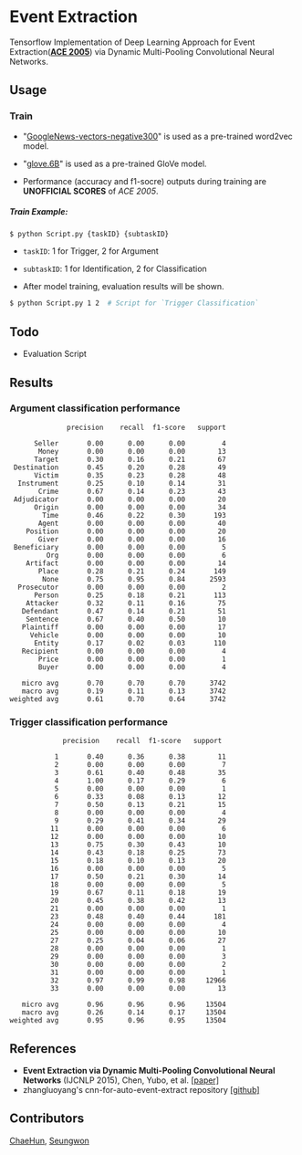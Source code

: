 # Event Extraction

Tensorflow Implementation of Deep Learning Approach for  Event Extraction([**ACE 2005**](https://catalog.ldc.upenn.edu/LDC2006T06)) via Dynamic Multi-Pooling Convolutional Neural Networks.

## Usage

### Train

* "[GoogleNews-vectors-negative300](https://code.google.com/archive/p/word2vec/)" is used as a pre-trained word2vec model.

* "[glove.6B](https://nlp.stanford.edu/projects/glove/)" is used as a pre-trained GloVe model.

* Performance (accuracy and f1-socre) outputs during training are **UNOFFICIAL SCORES** of *ACE 2005*. 

##### Train Example:
```bash
$ python Script.py {taskID} {subtaskID}
```
* `taskID`: 1 for Trigger, 2 for Argument

* `subtaskID`: 1 for Identification, 2 for Classification

* After model training, evaluation results will be shown.

```bash
$ python Script.py 1 2  # Script for `Trigger Classification`
```

## Todo 

- Evaluation Script

## Results

### Argument classification performance
```
              precision    recall  f1-score   support

      Seller       0.00      0.00      0.00         4
       Money       0.00      0.00      0.00        13
      Target       0.30      0.16      0.21        67
 Destination       0.45      0.20      0.28        49
      Victim       0.35      0.23      0.28        48
  Instrument       0.25      0.10      0.14        31
       Crime       0.67      0.14      0.23        43
 Adjudicator       0.00      0.00      0.00        20
      Origin       0.00      0.00      0.00        34
        Time       0.46      0.22      0.30       193
       Agent       0.00      0.00      0.00        40
    Position       0.00      0.00      0.00        20
       Giver       0.00      0.00      0.00        16
 Beneficiary       0.00      0.00      0.00         5
         Org       0.00      0.00      0.00         6
    Artifact       0.00      0.00      0.00        14
       Place       0.28      0.21      0.24       149
        None       0.75      0.95      0.84      2593
  Prosecutor       0.00      0.00      0.00         2
      Person       0.25      0.18      0.21       113
    Attacker       0.32      0.11      0.16        75
   Defendant       0.47      0.14      0.21        51
    Sentence       0.67      0.40      0.50        10
   Plaintiff       0.00      0.00      0.00        17
     Vehicle       0.00      0.00      0.00        10
      Entity       0.17      0.02      0.03       110
   Recipient       0.00      0.00      0.00         4
       Price       0.00      0.00      0.00         1
       Buyer       0.00      0.00      0.00         4

   micro avg       0.70      0.70      0.70      3742
   macro avg       0.19      0.11      0.13      3742
weighted avg       0.61      0.70      0.64      3742
```

### Trigger classification performance

```
             precision    recall  f1-score   support

           1       0.40      0.36      0.38        11
           2       0.00      0.00      0.00         7
           3       0.61      0.40      0.48        35
           4       1.00      0.17      0.29         6
           5       0.00      0.00      0.00         1
           6       0.33      0.08      0.13        12
           7       0.50      0.13      0.21        15
           8       0.00      0.00      0.00         4
           9       0.29      0.41      0.34        29
          11       0.00      0.00      0.00         6
          12       0.00      0.00      0.00        10
          13       0.75      0.30      0.43        10
          14       0.43      0.18      0.25        73
          15       0.18      0.10      0.13        20
          16       0.00      0.00      0.00         5
          17       0.50      0.21      0.30        14
          18       0.00      0.00      0.00         5
          19       0.67      0.11      0.18        19
          20       0.45      0.38      0.42        13
          21       0.00      0.00      0.00         1
          23       0.48      0.40      0.44       181
          24       0.00      0.00      0.00         4
          25       0.00      0.00      0.00        10
          27       0.25      0.04      0.06        27
          28       0.00      0.00      0.00         1
          29       0.00      0.00      0.00         3
          30       0.00      0.00      0.00         2
          31       0.00      0.00      0.00         1
          32       0.97      0.99      0.98     12966
          33       0.00      0.00      0.00        13

   micro avg       0.96      0.96      0.96     13504
   macro avg       0.26      0.14      0.17     13504
weighted avg       0.95      0.96      0.95     13504
```

## References

* **Event Extraction via Dynamic Multi-Pooling Convolutional Neural Networks** (IJCNLP 2015), Chen, Yubo, et al. [[paper]](https://pdfs.semanticscholar.org/ca70/480f908ec60438e91a914c1075b9954e7834.pdf)
* zhangluoyang's cnn-for-auto-event-extract repository [[github]](https://github.com/zhangluoyang/cnn-for-auto-event-extract)


## Contributors

[ChaeHun](http://nlp.kaist.ac.kr/~ddehun), [Seungwon](http://nlp.kaist.ac.kr/~swyoon)

